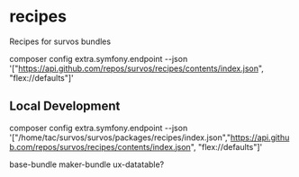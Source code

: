 # recipes
Recipes for survos bundles

composer config extra.symfony.endpoint --json '["https://api.github.com/repos/survos/recipes/contents/index.json", "flex://defaults"]'

## Local Development

composer config extra.symfony.endpoint --json '["/home/tac/survos/survos/packages/recipes/index.json","https://api.github.com/repos/survos/recipes/contents/index.json", "flex://defaults"]'


base-bundle
maker-bundle
ux-datatable?
